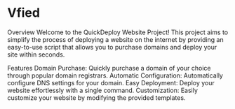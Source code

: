 # Vfied
Overview
Welcome to the QuickDeploy Website Project! This project aims to simplify the process of deploying a website on the internet by providing an easy-to-use script that allows you to purchase domains and deploy your site within seconds.

Features
Domain Purchase: Quickly purchase a domain of your choice through popular domain registrars.
Automatic Configuration: Automatically configure DNS settings for your domain.
Easy Deployment: Deploy your website effortlessly with a single command.
Customization: Easily customize your website by modifying the provided templates.
